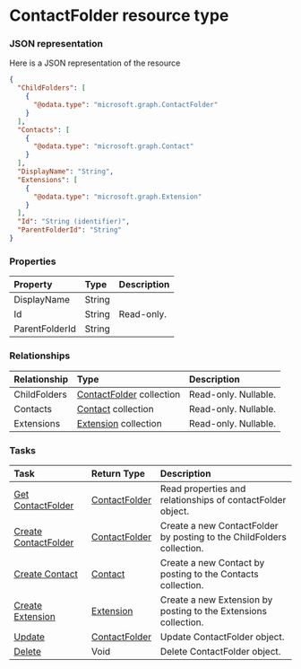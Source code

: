 # ContactFolder resource type



### JSON representation

Here is a JSON representation of the resource

<!-- {
  "blockType": "resource",
  "optionalProperties": [
    "ChildFolders",
    "Contacts",
    "Extensions"
  ],
  "@odata.type": "microsoft.graph.ContactFolder"
}-->

```json
{
  "ChildFolders": [
    {
      "@odata.type": "microsoft.graph.ContactFolder"
    }
  ],
  "Contacts": [
    {
      "@odata.type": "microsoft.graph.Contact"
    }
  ],
  "DisplayName": "String",
  "Extensions": [
    {
      "@odata.type": "microsoft.graph.Extension"
    }
  ],
  "Id": "String (identifier)",
  "ParentFolderId": "String"
}

```
### Properties
| Property	   | Type	|Description|
|:---------------|:--------|:----------|
|DisplayName|String||
|Id|String| Read-only.|
|ParentFolderId|String||

### Relationships
| Relationship | Type	|Description|
|:---------------|:--------|:----------|
|ChildFolders|[ContactFolder](contactfolder.md) collection| Read-only. Nullable.|
|Contacts|[Contact](contact.md) collection| Read-only. Nullable.|
|Extensions|[Extension](extension.md) collection| Read-only. Nullable.|

### Tasks

| Task		   | Return Type	|Description|
|:---------------|:--------|:----------|
|[Get ContactFolder](../api/contactfolder_get.md) | [ContactFolder](contactfolder.md) |Read properties and relationships of contactFolder object.|
|[Create ContactFolder](../api/contactfolder_post_childfolders.md) |[ContactFolder](contactfolder.md)| Create a new ContactFolder by posting to the ChildFolders collection.|
|[Create Contact](../api/contactfolder_post_contacts.md) |[Contact](contact.md)| Create a new Contact by posting to the Contacts collection.|
|[Create Extension](../api/contactfolder_post_extensions.md) |[Extension](extension.md)| Create a new Extension by posting to the Extensions collection.|
|[Update](../api/contactfolder_update.md) | [ContactFolder](contactfolder.md)	|Update ContactFolder object. |
|[Delete](../api/contactfolder_delete.md) | Void	|Delete ContactFolder object. |

<!-- uuid: 16d5fb9d-de83-4e76-b6a2-092a045f866e
2015-10-15 04:04:55 UTC -->
<!-- {
  "type": "#page.annotation",
  "description": "ContactFolder resource",
  "keywords": "",
  "section": "documentation",
  "tocPath": ""
}-->